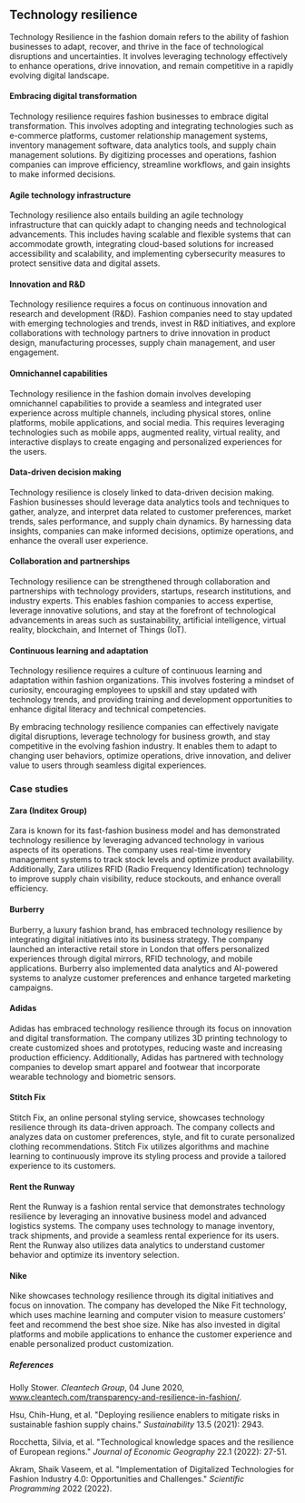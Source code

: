 ﻿## Technology resilience

Technology Resilience in the fashion domain refers to the ability of fashion businesses to adapt, recover, and thrive in the face of technological disruptions and uncertainties. It involves leveraging technology effectively to enhance operations, drive innovation, and remain competitive in a rapidly evolving digital landscape.

#### Embracing digital transformation

Technology resilience requires fashion businesses to embrace digital transformation. This involves adopting and integrating technologies such as e-commerce platforms, customer relationship management systems, inventory management software, data analytics tools, and supply chain management solutions. By digitizing processes and operations, fashion companies can improve efficiency, streamline workflows, and gain insights to make informed decisions.

#### Agile technology infrastructure

Technology resilience also entails building an agile technology infrastructure that can quickly adapt to changing needs and technological advancements. This includes having scalable and flexible systems that can accommodate growth, integrating cloud-based solutions for increased accessibility and scalability, and implementing cybersecurity measures to protect sensitive data and digital assets.

#### Innovation and R&D

Technology resilience requires a focus on continuous innovation and research and development (R&D). Fashion companies need to stay updated with emerging technologies and trends, invest in R&D initiatives, and explore collaborations with technology partners to drive innovation in product design, manufacturing processes, supply chain management, and user engagement.

#### Omnichannel capabilities

Technology resilience in the fashion domain involves developing omnichannel capabilities to provide a seamless and integrated user experience across multiple channels, including physical stores, online platforms, mobile applications, and social media. This requires leveraging technologies such as mobile apps, augmented reality, virtual reality, and interactive displays to create engaging and personalized experiences for the users.

#### Data-driven decision making

Technology resilience is closely linked to data-driven decision making. Fashion businesses should leverage data analytics tools and techniques to gather, analyze, and interpret data related to customer preferences, market trends, sales performance, and supply chain dynamics. By harnessing data insights, companies can make informed decisions, optimize operations, and enhance the overall user experience.

#### Collaboration and partnerships

Technology resilience can be strengthened through collaboration and partnerships with technology providers, startups, research institutions, and industry experts. This enables fashion companies to access expertise, leverage innovative solutions, and stay at the forefront of technological advancements in areas such as sustainability, artificial intelligence, virtual reality, blockchain, and Internet of Things (IoT).

#### Continuous learning and adaptation

Technology resilience requires a culture of continuous learning and adaptation within fashion organizations. This involves fostering a mindset of curiosity, encouraging employees to upskill and stay updated with technology trends, and providing training and development opportunities to enhance digital literacy and technical competencies.

By embracing technology resilience companies can effectively navigate digital disruptions, leverage technology for business growth, and stay competitive in the evolving fashion industry. It enables them to adapt to changing user behaviors, optimize operations, drive innovation, and deliver value to users through seamless digital experiences.

### Case studies

#### Zara (Inditex Group)

Zara is known for its fast-fashion business model and has demonstrated technology resilience by leveraging advanced technology in various aspects of its operations. The company uses real-time inventory management systems to track stock levels and optimize product availability. Additionally, Zara utilizes RFID (Radio Frequency Identification) technology to improve supply chain visibility, reduce stockouts, and enhance overall efficiency.

#### **Burberry**

Burberry, a luxury fashion brand, has embraced technology resilience by integrating digital initiatives into its business strategy. The company launched an interactive retail store in London that offers personalized experiences through digital mirrors, RFID technology, and mobile applications. Burberry also implemented data analytics and AI-powered systems to analyze customer preferences and enhance targeted marketing campaigns.

#### Adidas

Adidas has embraced technology resilience through its focus on innovation and digital transformation. The company utilizes 3D printing technology to create customized shoes and prototypes, reducing waste and increasing production efficiency. Additionally, Adidas has partnered with technology companies to develop smart apparel and footwear that incorporate wearable technology and biometric sensors.

#### Stitch Fix

Stitch Fix, an online personal styling service, showcases technology resilience through its data-driven approach. The company collects and analyzes data on customer preferences, style, and fit to curate personalized clothing recommendations. Stitch Fix utilizes algorithms and machine learning to continuously improve its styling process and provide a tailored experience to its customers.

#### Rent the Runway

Rent the Runway is a fashion rental service that demonstrates technology resilience by leveraging an innovative business model and advanced logistics systems. The company uses technology to manage inventory, track shipments, and provide a seamless rental experience for its users. Rent the Runway also utilizes data analytics to understand customer behavior and optimize its inventory selection.

#### Nike

Nike showcases technology resilience through its digital initiatives and focus on innovation. The company has developed the Nike Fit technology, which uses machine learning and computer vision to measure customers' feet and recommend the best shoe size. Nike has also invested in digital platforms and mobile applications to enhance the customer experience and enable personalized product customization.

##### References

 Holly Stower. _Cleantech Group_, 04 June 2020, www.cleantech.com/transparency-and-resilience-in-fashion/.

Hsu, Chih-Hung, et al. "Deploying resilience enablers to mitigate risks in sustainable fashion supply chains." _Sustainability_ 13.5 (2021): 2943.

Rocchetta, Silvia, et al. "Technological knowledge spaces and the resilience of European regions." _Journal of Economic Geography_ 22.1 (2022): 27-51.

Akram, Shaik Vaseem, et al. "Implementation of Digitalized Technologies for Fashion Industry 4.0: Opportunities and Challenges." _Scientific Programming_ 2022 (2022).



